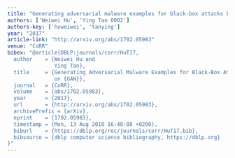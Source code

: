 ```yaml
---
title: "Generating adversarial malware examples for black-box attacks based on gan"
authors: ['Weiwei Hu', 'Ying Tan 0002']
authors-key: ['huweiwei', 'tanying']
year: "2017"
article-link: "http://arxiv.org/abs/1702.05983"
venue: "CoRR"
bibex: "@article{DBLP:journals/corr/HuT17,
  author    = {Weiwei Hu and
               Ying Tan},
  title     = {Generating Adversarial Malware Examples for Black-Box Attacks Based
               on {GAN}},
  journal   = {CoRR},
  volume    = {abs/1702.05983},
  year      = {2017},
  url       = {http://arxiv.org/abs/1702.05983},
  archivePrefix = {arXiv},
  eprint    = {1702.05983},
  timestamp = {Mon, 13 Aug 2018 16:48:08 +0200},
  biburl    = {https://dblp.org/rec/journals/corr/HuT17.bib},
  bibsource = {dblp computer science bibliography, https://dblp.org}
}"
---
```

